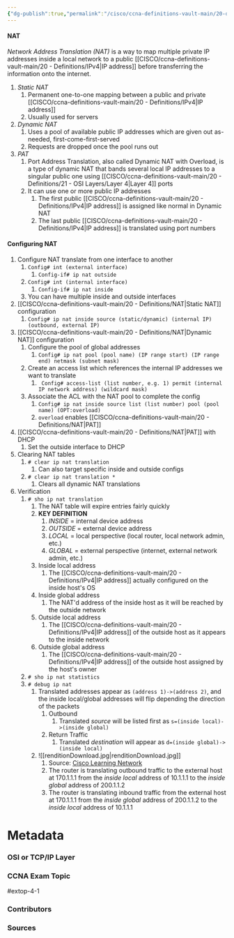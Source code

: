 ```yaml
---
{"dg-publish":true,"permalink":"/cisco/ccna-definitions-vault-main/20-definitions/nat/","tags":["defs_ccna"]}
---
```


#### NAT
*Network Address Translation (NAT)* is a way to map multiple private IP addresses inside a local network to a public [[CISCO/ccna-definitions-vault-main/20 - Definitions/IPv4\|IP address]] before transferring the information onto the internet.

1. *Static NAT*
	1. Permanent one-to-one mapping between a public and private [[CISCO/ccna-definitions-vault-main/20 - Definitions/IPv4\|IP address]]
	2. Usually used for servers
2. *Dynamic NAT*
	1. Uses a pool of available public IP addresses which are given out as-needed, first-come-first-served
	2. Requests are dropped once the pool runs out
3. *PAT*
	1. Port Address Translation, also called Dynamic NAT with Overload, is a type of dynamic NAT that bands several local IP addresses to a singular public one using [[CISCO/ccna-definitions-vault-main/20 - Definitions/21 - OSI Layers/Layer 4\|Layer 4]] ports
	2. It can use one or more public IP addresses
		1. The first public [[CISCO/ccna-definitions-vault-main/20 - Definitions/IPv4\|IP address]] is assigned like normal in Dynamic NAT
		2. The last public [[CISCO/ccna-definitions-vault-main/20 - Definitions/IPv4\|IP address]] is translated using port numbers


#### Configuring NAT
1.  Configure NAT translate from one interface to another
	1.  `Config# int (external interface)`
		1.  `Config-if# ip nat outside`
	2.  `Config# int (internal interface)`
		1.  `Config-if# ip nat inside`
	3.  You can have multiple inside and outside interfaces
2.  [[CISCO/ccna-definitions-vault-main/20 - Definitions/NAT\|Static NAT]] configuration
	1.  `Config# ip nat inside source (static/dynamic) (internal IP) (outbound, external IP)`
3.  [[CISCO/ccna-definitions-vault-main/20 - Definitions/NAT\|Dynamic NAT]] configuration
	1.  Configure the pool of global addresses
		1.  `Config# ip nat pool (pool name) (IP range start) (IP range end) netmask (subnet mask)`
	2.  Create an access list which references the internal IP addresses we want to translate
		1. ` Config# access-list (list number, e.g. 1) permit (internal IP network address) (wildcard mask)`
	3.  Associate the ACL with the NAT pool to complete the config
		1.  `Config# ip nat inside source list (list number) pool (pool name) (OPT:overload)`
		2. `overload` enables [[CISCO/ccna-definitions-vault-main/20 - Definitions/NAT\|PAT]]
4.  [[CISCO/ccna-definitions-vault-main/20 - Definitions/NAT\|PAT]] with DHCP
	1.  Set the outside interface to DHCP
5.  Clearing NAT tables
	1.  `# clear ip nat translation`
		1.  Can also target specific inside and outside configs
	2.  `# clear ip nat translation *`
		1.  Clears all dynamic NAT translations
6.  Verification
	1.  `# sho ip nat translation`
		1.  The NAT table will expire entries fairly quickly
		1.  **KEY DEFINITION**
			1.  *INSIDE* = internal device address
			2.  *OUTSIDE* = external device address
			3.  *LOCAL* = local perspective (local router, local network admin, etc.)
			4.  *GLOBAL* = external perspective (internet, external network admin, etc.)
		2.  Inside local address
			1.  The [[CISCO/ccna-definitions-vault-main/20 - Definitions/IPv4\|IP address]] actually configured on the inside host's OS
		3.  Inside global address
			1.  The NAT'd address of the inside host as it will be reached by the outside network
		4.  Outside local address
			1.  The [[CISCO/ccna-definitions-vault-main/20 - Definitions/IPv4\|IP address]] of the outside host as it appears to the inside network
		5.  Outside global address
			1.  The [[CISCO/ccna-definitions-vault-main/20 - Definitions/IPv4\|IP address]] of the outside host assigned by the host's owner
	2.  `# sho ip nat statistics`
	3.  `# debug ip nat`
		1. Translated addresses appear as `(address 1)->(address 2)`, and the inside local/global addresses will flip depending the direction of the packets
			1.  Outbound
				1. Translated *source* will be listed first as `s=(inside local)->(inside global)`
			2.  Return Traffic
				1. Translated *destination* will appear as `d=(inside global)->(inside local)`
		2. ![[renditionDownload.jpg\|renditionDownload.jpg]]
			1. Source: [Cisco Learning Network](https://learningnetwork.cisco.com/s/question/0D53i00000Kt0gWCAR/nat-debug)
			2. The router is translating outbound traffic to the external host at 170.1.1.1 from the *inside local* address of 10.1.1.1 to the *inside global* address of 200.1.1.2
			3. The router is translating inbound traffic from the external host at 170.1.1.1 from the *inside global* address of 200.1.1.2 to the *inside local* address of 10.1.1.1
# Metadata
### OSI or TCP/IP Layer

### CCNA Exam Topic
#extop-4-1 
### Contributors

### Sources
